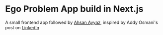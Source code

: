# Ego Problem App build in Next.js
A small frontend app followed by [Ahsan Ayyaz](https://github.com/AhsanAyaz), inspired by Addy Osmani's post on [LinkedIn](https://www.linkedin.com/posts/addyosmani_motivation-productivity-growth-activity-7182813563546222592-aZg6/)
